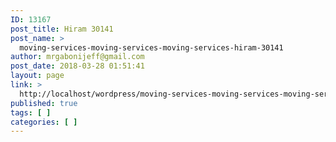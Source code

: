 ```yaml
---
ID: 13167
post_title: Hiram 30141
post_name: >
  moving-services-moving-services-moving-services-hiram-30141
author: mrgabonijeff@gmail.com
post_date: 2018-03-28 01:51:41
layout: page
link: >
  http://localhost/wordpress/moving-services-moving-services-moving-services-hiram-30141/
published: true
tags: [ ]
categories: [ ]
---
```

